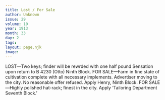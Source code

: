 ```yaml
---
title: Lost / For Sale
author: Unknown 
issue: 29
volume: 10
year: 1913
month: 33
day: 2
tags:
layout: page.njk
image:
---
```

LOST—Two keys; finder will be rewrded with one half pound Sensation upon return to B 4230 (Otto) Ninth Block.       FOR SALE—Farm in fine state of cultivation complete with all necessary implements. Advertiser moving to the city. No reasonable offer refused. Apply Henry, Ninth Block.       FOR SALE—Highly polished hat-rack; finest in the city. Apply ‘Tailoring Department Seventh Block.’


